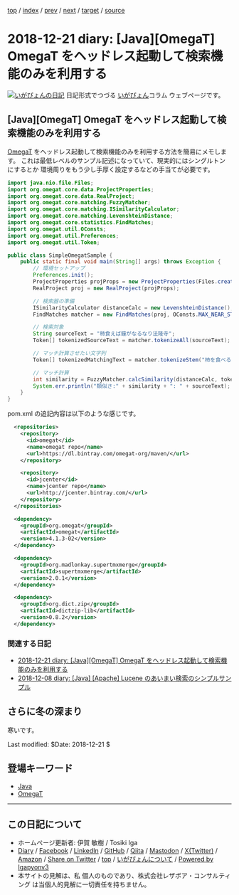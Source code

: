 [top](../index.html) 
 / [index](index.html) 
 / [prev](ig181215.html) 
 / [next](../2019/ig190102.html) 
 / [target](https://www.igapyon.jp/igapyon/diary/2018/ig181221.html) 
 / [source](https://github.com/igapyon/diary/blob/master/2018/ig181221.src.md) 

2018-12-21 diary: [Java][OmegaT] OmegaT をヘッドレス起動して検索機能のみを利用する
=====================================================================================================
[![いがぴょんの日記](https://www.igapyon.jp/igapyon/diary/images/iga202308_64.jpg "いがぴょん")](https://www.igapyon.jp/igapyon/diary/memo/memoigapyon.html) 日記形式でつづる [いがぴょん](https://www.igapyon.jp/igapyon/diary/memo/memoigapyon.html)コラム ウェブページです。

## [Java][OmegaT] OmegaT をヘッドレス起動して検索機能のみを利用する

[OmegaT](../keyword/omegat.html) をヘッドレス起動して検索機能のみを利用する方法を簡易にメモします。
これは最低レベルのサンプル記述になっていて、現実的にはシングルトンにするとか 環境周りをもう少し手厚く設定するなどの手当てが必要です。

```java
import java.nio.file.Files;
import org.omegat.core.data.ProjectProperties;
import org.omegat.core.data.RealProject;
import org.omegat.core.matching.FuzzyMatcher;
import org.omegat.core.matching.ISimilarityCalculator;
import org.omegat.core.matching.LevenshteinDistance;
import org.omegat.core.statistics.FindMatches;
import org.omegat.util.OConsts;
import org.omegat.util.Preferences;
import org.omegat.util.Token;

public class SimpleOmegatSample {
    public static final void main(String[] args) throws Exception {
        // 環境セットアップ
        Preferences.init();
        ProjectProperties projProps = new ProjectProperties(Files.createTempDirectory("omegat").toFile());
        RealProject proj = new RealProject(projProps);

        // 検索器の準備
        ISimilarityCalculator distanceCalc = new LevenshteinDistance();
        FindMatches matcher = new FindMatches(proj, OConsts.MAX_NEAR_STRINGS, true, false);

        // 検索対象
        String sourceText = "柿食えば鐘がなるなり法隆寺";
        Token[] tokenizedSourceText = matcher.tokenizeAll(sourceText);

        // マッチ計算させたい文字列
        Token[] tokenizedMatchingText = matcher.tokenizeStem("柿を食べるほど鐘がなるなり法隆寺");

        // マッチ計算
        int similarity = FuzzyMatcher.calcSimilarity(distanceCalc, tokenizedSourceText, tokenizedMatchingText);
        System.err.println("類似さ:" + similarity + ": " + sourceText);
    }
}
```

pom.xml の追記内容は以下のような感じです。

```xml
  <repositories>
    <repository>
      <id>omegat</id>
      <name>omegat repo</name>
      <url>https://dl.bintray.com/omegat-org/maven/</url>
    </repository>

    <repository>
      <id>jcenter</id>
      <name>jcenter repo</name>
      <url>http://jcenter.bintray.com/</url>
    </repository>
  </repositories>

  <dependency>
    <groupId>org.omegat</groupId>
    <artifactId>omegat</artifactId>
    <version>4.1.3-02</version>
  </dependency>

  <dependency>
    <groupId>org.madlonkay.supertmxmerge</groupId>
    <artifactId>supertmxmerge</artifactId>
    <version>2.0.1</version>
  </dependency>

  <dependency>
    <groupId>org.dict.zip</groupId>
    <artifactId>dictzip-lib</artifactId>
    <version>0.8.2</version>
  </dependency>
```

### 関連する日記

- [2018-12-21 diary: [Java][OmegaT] OmegaT をヘッドレス起動して検索機能のみを利用する](https://www.igapyon.jp/igapyon/diary/2018/ig181221.html)
- [2018-12-08 diary: [Java] [Apache] Lucene のあいまい検索のシンプルサンプル](https://www.igapyon.jp/igapyon/diary/2018/ig181208.html)

## さらに冬の深まり

寒いです。

Last modified: $Date: 2018-12-21 $

## 登場キーワード

* [Java](../keyword/java.html)
* [OmegaT](../keyword/omegat.html)

----------------------------------------------------------------------------------------------------

## この日記について

* ホームページ更新者: 伊賀 敏樹 / Tosiki Iga
* [Diary](https://www.igapyon.jp/igapyon/diary/) / [Facebook](https://www.facebook.com/igapyon) / [LinkedIn](https://www.linkedin.com/in/toshikiiga) / [GitHub](https://github.com/igapyon) / [Qiita](https://qiita.com/igapyon) / [Mastodon](https://social.vivaldi.net/@igapyon) / [X(Twitter)](https://twitter.com/ToshikiIga) / [Amazon](https://www.amazon.co.jp/%E4%BC%8A%E8%B3%80-%E6%95%8F%E6%A8%B9/e/B004LTQWCQ) / 
[Share on Twitter](https://twitter.com/intent/tweet?hashtags=igapyon%2Cdiary%2C%E3%81%84%E3%81%8C%E3%81%B4%E3%82%87%E3%82%93%2CJava%2COmegaT&text=%5BJava%5D%5BOmegaT%5D+OmegaT+%E3%82%92%E3%83%98%E3%83%83%E3%83%89%E3%83%AC%E3%82%B9%E8%B5%B7%E5%8B%95%E3%81%97%E3%81%A6%E6%A4%9C%E7%B4%A2%E6%A9%9F%E8%83%BD%E3%81%AE%E3%81%BF%E3%82%92%E5%88%A9%E7%94%A8%E3%81%99%E3%82%8B&url=https%3A%2F%2Fwww.igapyon.jp%2Figapyon%2Fdiary%2F2018%2Fig181221.html) / [top](../index.html) / [いがぴょんについて](https://www.igapyon.jp/igapyon/diary/memo/memoigapyon.html) / [Powered by Igapyonv3](https://github.com/igapyon/igapyonv3)
* 本サイトの見解は、私 個人のものであり、株式会社レザボア・コンサルティング は当個人的見解に一切責任を持ちません。 
